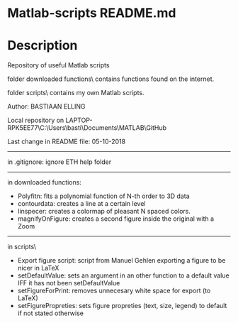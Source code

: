 # Matlab-scripts README.md	

# Description

Repository of useful Matlab scripts

folder downloaded functions\ contains functions found on the internet.

folder scripts\ contains my own Matlab scripts.

Author: BASTIAAN ELLING

Local repository on LAPTOP-RPK5EE77\C:\Users\basti\Documents\MATLAB\GitHub

Last change in README file: 05-10-2018

------------------------------------------------------------------------------

in .gitignore:
ignore ETH help folder


------------------------------------------------------------------------------

in downloaded functions\:

- Polyfitn: fits a polynomial function of N-th order to 3D data 
- contourdata: creates a line at a certain level
- linspecer: creates a colormap of pleasant N spaced colors.
- magnifyOnFigure: creates a second figure inside the original with a Zoom


------------------------------------------------------------------------------

in scripts\

- Export figure script: script from Manuel Gehlen exporting a figure to be nicer in LaTeX
- setDefaultValue: sets an argument in an other function to a default value IFF it has not been setDefaultValue
- setFigureForPrint: removes unnecesary white space for export (to LaTeX)
- setFigurePropreties: sets figure propreties (text, size, legend) to default if not stated otherwise